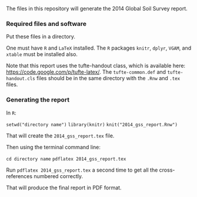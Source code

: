The files in this repository will generate the 2014 Global Soil Survey report.

### Required files and software

Put these files in a directory. 

One must have `R` and `LaTeX` installed. The `R` packages `knitr`, `dplyr`, `VGAM`, and `xtable` must be installed also.

Note that this report uses the tufte-handout class, which is available here: https://code.google.com/p/tufte-latex/. The `tufte-common.def` and `tufte-handout.cls` files should be in the same directory with the `.Rnw` and `.tex` files.

### Generating the report

In `R`:

`setwd("directory name")`
`library(knitr)`
`knit("2014_gss_report.Rnw")`

That will create the `2014_gss_report.tex` file.

Then using the terminal command line:

`cd directory name`
`pdflatex 2014_gss_report.tex`

Run `pdflatex 2014_gss_report.tex` a second time to get all the cross-references numbered correctly.

That will produce the final report in PDF format.